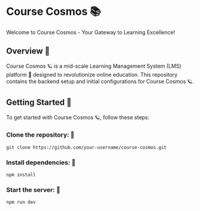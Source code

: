 # Course Cosmos 📚
Welcome to Course Cosmos - Your Gateway to Learning Excellence!

## Overview 🎯
Course Cosmos 🪐 is a mid-scale Learning Management System (LMS) platform 🏫 designed to revolutionize online education. This repository contains the backend setup and initial configurations for Course Cosmos 🪐.

## Getting Started 🏁
To get started with Course Cosmos 🪐, follow these steps:

### Clone the repository: 🔄
```
git clone https://github.com/your-username/course-cosmos.git
```

### Install dependencies: 🔧
```
npm install
```

### Start the server: 🚀
```
npm run dev
```
